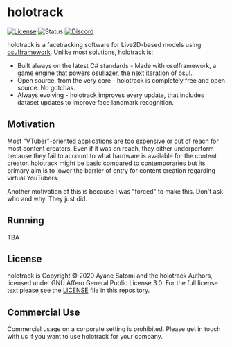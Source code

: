 # holotrack
[![License](https://img.shields.io/github/license/holotrack/holotrack)](https://github.com/holotrack/holotrack/blob/master/LICENSE) ![Status](https://img.shields.io/github/workflow/status/holotrack/holotrack/Build%20-%20Debug/master) [![Discord](https://img.shields.io/discord/746656644196335647?color=7289DA&label=%20&logo=discord&logoColor=white)](https://discord.gg/3yMf3Y9)

holotrack is a facetracking software for Live2D-based models using [osu!framework](https://github.com/ppy/osu-framework). Unlike most solutions, holotrack is:

- Built always on the latest C# standards - Made with osu!framework, a game engine that powers [osu!lazer](https://github.com/ppy/osu), the next iteration of osu!.
- Open source, from the very core - holotrack is completely free and open source. No gotchas. 
- Always evolving - holotrack improves every update, that includes dataset updates to improve face landmark recognition.

## Motivation

Most "VTuber"-oriented applications are too expensive or out of reach for most content creators. Even if it was on reach, they either underperform because they fail to account to what hardware is available
for the content creator. holotrack might be basic compared to contemporaries but its primary aim is to lower the barrier of entry for content creation regarding virtual YouTubers. 

Another motivation of this is because I was "forced" to make this. Don't ask who and why. They just did.

## Running

TBA

## License

holotrack is Copyright &copy; 2020 Ayane Satomi and the holotrack Authors, licensed under GNU Affero General Public License 3.0. For the full license text please see the [LICENSE](./LICENSE) file in this repository.

## Commercial Use

Commercial usage on a corporate setting is prohibited. Please get in touch with us if you want to use holotrack for your company.
